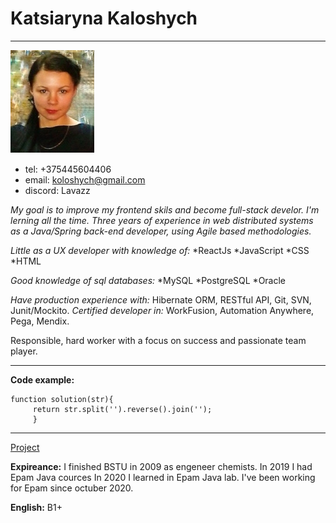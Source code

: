 # Katsiaryna Kaloshych
*********************

![Alt text](image.png)

* tel: +375445604406
* email: koloshych@gmail.com 
* discord: Lavazz

_My goal is to improve my frontend skils and become full-stack develor. I'm lerning all the time. Three years of experience in web distributed systems as a Java/Spring back-end developer, using Agile based methodologies._

_Little as a UX developer with knowledge of:_
*ReactJs
*JavaScript
*CSS
*HTML

_Good knowledge of sql databases:_
*MySQL
*PostgreSQL
*Oracle

_Have production experience with:_ Hibernate ORM, RESTful API, Git, SVN, Junit/Mockito. 
_Certified developer in:_ WorkFusion, Automation Anywhere, Pega, Mendix. 

Responsible, hard worker with a focus on success and passionate team player.

***************************************************************************************

__Code example:__
```
function solution(str){
     return str.split('').reverse().join(''); 
     }
```
***************************************************************************************

[Project](https://github.com/Lavazz/CoffeeMachineKoloshych)

__Expireance:__ I finished BSTU in 2009 as engeneer chemists. In 2019 I had Epam Java cources In 2020 I learned in Epam Java lab. I've been working for Epam since octuber 2020.

__English:__ B1+
